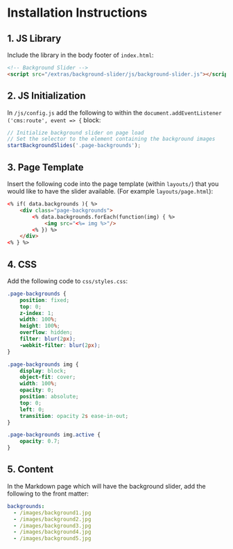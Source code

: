 # Installation Instructions

## 1. JS Library

Include the library in the body footer of `index.html`:

```html
<!-- Background Slider -->
<script src="/extras/background-slider/js/background-slider.js"></script>
```

## 2. JS Initialization

In `/js/config.js` add the following to within the
`document.addEventListener ('cms:route', event => {` block:

```js
// Initialize background slider on page load
// Set the selector to the element containing the background images
startBackgroundSlides('.page-backgrounds');
```

## 3. Page Template

Insert the following code into the page template (within `layouts/`) that you would 
like to have the slider available.  (For example `layouts/page.html`):

```html
<% if( data.backgrounds ){ %>
    <div class="page-backgrounds">
        <% data.backgrounds.forEach(function(img) { %>
            <img src="<%= img %>"/>
        <% }) %>
    </div>
<% } %>
```



## 4. CSS

Add the following code to `css/styles.css`:

```css
.page-backgrounds {
    position: fixed;
    top: 0;
    z-index: 1;
    width: 100%;
    height: 100%;
    overflow: hidden;
    filter: blur(2px);
    -webkit-filter: blur(2px);
}

.page-backgrounds img {
    display: block;
    object-fit: cover;
    width: 100%;
    opacity: 0;
    position: absolute;
    top: 0;
    left: 0;
    transition: opacity 2s ease-in-out;
}

.page-backgrounds img.active {
    opacity: 0.7;
}
```


## 5. Content

In the Markdown page which will have the background slider, add the following to the front
matter:

```yaml
backgrounds:
  - /images/background1.jpg
  - /images/background2.jpg
  - /images/background3.jpg
  - /images/background4.jpg
  - /images/background5.jpg
```